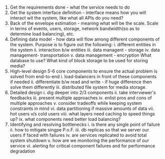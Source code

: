 1. Get the requirements done - what the service needs to do
2. Get the system interface definition - interface means how you will interact wit the system, like what all APIs do you need?
3. Back of the envelope estimation - meaning what will be the scale. Scale in terms of events, users, storage, network bandwidth(so as to determine load balancing), etc.
4. Defining data model - how data will flow among different components of the system. Purpose is to figure out the following:
    i. different entities in the system
    ii. interaction b/w entities
    iii. data managent - storage
    iv. data management-  transportation
    v. data management - encryption
What database to use? What kind of block storage to be used for storing media?
5. High-level design
5-6 core components to ensure the actual problem is solved from end-to-end
i. load-balancers in front of these components if needed
ii. differentiate b/w read and write - if huge difference then solve them differently
iii. distributed file system for media storage.
6. Detailed design
i. dig deeper into 2/3 components
ii. take interviewer's feedbacks
iii. present multiple approaches
iv. enlist pros and cons of multiple approaches
v. consider tradeoffs while keeping system constraints in mind
vi. data partitioning if massive amounts of data
vii. hot users v/s cold users
viii. what layers need caching to speed things up?
ix. what components need better load balancing?
7. Identifying and resolving bottlenecks
i. is there any single point of failure
ii. how to mitigate singpe P.o.F.
iii. db replicas so that we server our users if faced with failures
iv. are services replicated to avoid total system shutdown
v. how are we monitoring the performance of our service
vi. alerting for critical component failures and for performance degradation

